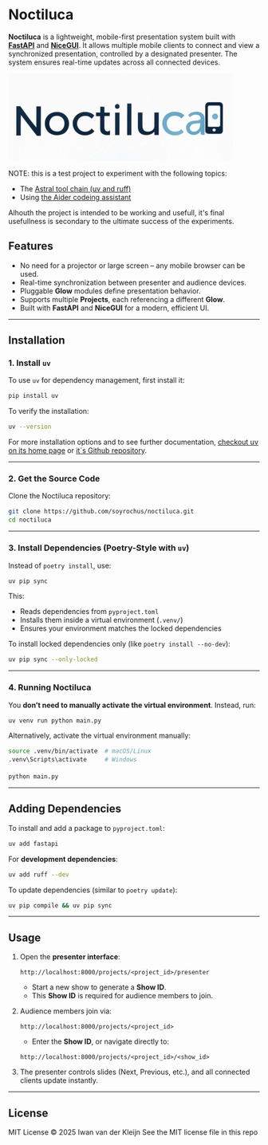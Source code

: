 # Noctiluca

**Noctiluca** is a lightweight, mobile-first presentation system built with [**FastAPI**](https://fastapi.tiangolo.com/) and [**NiceGUI**](https://nicegui.io/). It allows multiple mobile clients to connect and view a synchronized presentation, controlled by a designated presenter. The system ensures real-time updates across all connected devices.

![Noctiluca is a lightweight, mobile-first presentation system ](images/noctiluca-bw-medium.png)

NOTE: this is a test project to experiment with the following topics:
 
 - The [Astral tool chain (uv and ruff)](https://astral.sh/)
 - Using [the Aider codeing assistant](https://aider.chat/)

 Alhouth the project is intended to be working and usefull, it's final usefullness is secondary to the ultimate success of the experiments.

## Features

- No need for a projector or large screen – any mobile browser can be used.
- Real-time synchronization between presenter and audience devices.
- Pluggable **Glow** modules define presentation behavior.
- Supports multiple **Projects**, each referencing a different **Glow**.
- Built with **FastAPI** and **NiceGUI** for a modern, efficient UI.

---

## Installation

### 1. Install `uv`
To use `uv` for dependency management, first install it:

```sh
pip install uv
```

To verify the installation:

```sh
uv --version
```

For more installation options and to see further documentation, [checkout uv on its home page](https://astral.sh/) or [it´s Github repository](https://github.com/astral-sh/uv).

---

### 2. Get the Source Code
Clone the Noctiluca repository:

```sh
git clone https://github.com/soyrochus/noctiluca.git
cd noctiluca
```

---

### 3. Install Dependencies (Poetry-Style with `uv`)
Instead of `poetry install`, use:

```sh
uv pip sync
```

This:
- Reads dependencies from `pyproject.toml`
- Installs them inside a virtual environment (`.venv/`)
- Ensures your environment matches the locked dependencies

To install locked dependencies only (like `poetry install --no-dev`):

```sh
uv pip sync --only-locked
```

---

### 4. Running Noctiluca
You **don’t need to manually activate the virtual environment**. Instead, run:

```sh
uv venv run python main.py
```

Alternatively, activate the virtual environment manually:

```sh
source .venv/bin/activate  # macOS/Linux
.venv\Scripts\activate     # Windows

python main.py
```

---

## Adding Dependencies

To install and add a package to `pyproject.toml`:

```sh
uv add fastapi
```

For **development dependencies**:

```sh
uv add ruff --dev
```

To update dependencies (similar to `poetry update`):

```sh
uv pip compile && uv pip sync
```

---

## Usage

1. Open the **presenter interface**:  
   ```
   http://localhost:8000/projects/<project_id>/presenter
   ```
   - Start a new show to generate a **Show ID**.
   - This **Show ID** is required for audience members to join.

2. Audience members join via:
   ```
   http://localhost:8000/projects/<project_id>
   ```
   - Enter the **Show ID**, or navigate directly to:
   ```
   http://localhost:8000/projects/<project_id>/<show_id>
   ```

3. The presenter controls slides (Next, Previous, etc.), and all connected clients update instantly.

---

## License
MIT License © 2025 Iwan van der Kleijn
See the MIT license file in this repo
